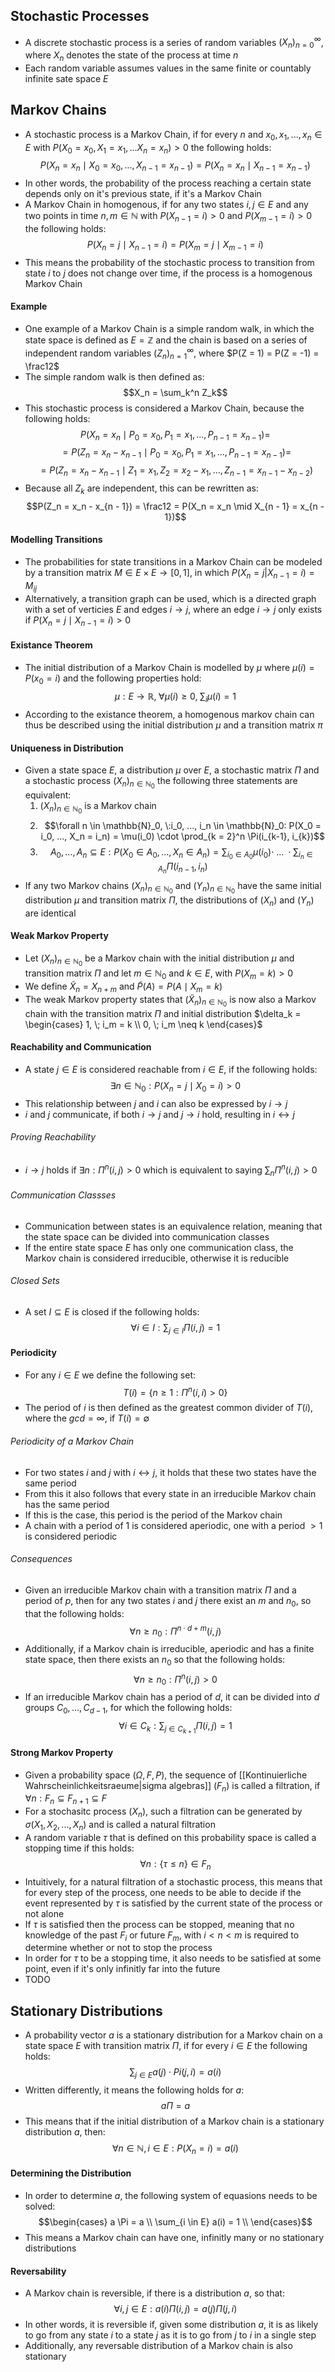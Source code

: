 ## Stochastic Processes
- A discrete stochastic process is a series of random variables $(X_n)_{n = 0}^{\infty}$, where $X_n$ denotes the state of the process at time $n$
- Each random variable assumes values in the same finite or countably infinite sate space $E$
## Markov Chains
- A stochastic process is a Markov Chain, if for every $n$ and $x_0, x_1, ..., x_n \in E$ with $P(X_0 = x_0, X_1 = x_1, ... X_n = x_n) > 0$ the following holds:
$$P(X_n = x_n \mid X_0 = x_0, ..., X_{n - 1} = x_{n - 1}) = P(X_n = x_n \mid X_{n - 1} = x_{n - 1})$$
- In other words, the probability of the process reaching a certain state depends only on it's previous state, if it's a Markov Chain
- A Markov Chain in homogenous, if for any two states $i, j \in E$ and any two points in time $n, m \in \mathbb{N}$ with $P(X_{n - 1} = i) > 0$ and $P(X_{m - 1} = i) > 0$ the following holds:
$$P(X_n = j\mid X_{n - 1} = i) = P(X_m = j \mid X_{m - 1} = i)$$
- This means the probability of the stochastic process to transition from state $i$ to $j$ does not change over time, if the process is a homogenous Markov Chain
#### Example
- One example of a Markov Chain is a simple random walk, in which the state space is defined as $E = \mathbb{Z}$ and the chain is based on a series of independent random variables $(Z_n)_{n = 1}^{\infty}$, where $P(Z = 1) = P(Z = -1) = \frac12$
- The simple random walk is then defined as:
$$X_n = \sum_k^n Z_k$$
- This stochastic process is considered a Markov Chain, because the following holds:
$$P(X_n = x_n \mid P_0 = x_0, P_1 = x_1, ..., P_{n - 1} = x_{n - 1}) = $$
$$= P(Z_n = x_n - x_{n - 1} \mid P_0 = x_0, P_1 = x_1, ..., P_{n - 1} = x_{n - 1}) =$$
$$= P(Z_n = x_n - x_{n - 1} \mid Z_1 = x_1,  Z_2 = x_2 - x_1, ..., Z_{n - 1} = x_{n - 1} - x_{n - 2})$$
- Because all $Z_k$ are independent, this can be rewritten as:
$$P(Z_n = x_n - x_{n - 1}) = \frac12 = P(X_n = x_n \mid X_{n - 1} = x_{n - 1})$$
#### Modelling Transitions
- The probabilities for state transitions in a Markov Chain can be modeled by a transition matrix $M \in E \times E \rightarrow [0, 1]$, in which $P(X_n = j | X_{n - 1} = i) = M_{ij}$
- Alternatively, a transition graph can be used, which is a directed graph with a set of verticies $E$ and edges $i \to j$, where an edge $i \to j$ only exists if $P(X_n = j \mid X_{n - 1} = i) > 0$
#### Existance Theorem
- The initial distribution of a Markov Chain is modelled by $\mu$ where $\mu(i) = P(x_0 = i)$ and the following properties hold:
$$\mu: E \rightarrow \mathbb{R}, \; \forall \mu(i) \geq 0, \; \sum_i \mu(i) = 1$$
- According to the existance theorem, a homogenous markov chain can thus be described using the initial distribution $\mu$ and a transition matrix $\pi$
#### Uniqueness in Distribution
- Given a state space $E$, a distribution $\mu$ over $E$, a stochastic matrix $\Pi$ and a stochastic process $(X_n)_{n \in \mathbb{N}_0}$ the following three statements are equivalent:
	1. $(X_n)_{n \in \mathbb{N}_0}$ is a Markov chain
	2. $$\forall n \in \mathbb{N}_0, \:i_0, ..., i_n \in \mathbb{N}_0: P(X_0 = i_0, ..., X_n = i_n) = \mu(i_0) \cdot \prod_{k = 2}^n \Pi(i_{k-1}, i_{k})$$
	3. $$A_0, ..., A_n \subseteq E: P(X_0 \in A_0, ..., X_n \in A_n) = \sum_{i_0 \in A_0} \mu(i_0) \cdot \; ... \; \cdot \sum_{i_n \in A_n} \Pi(i_{n-1}, i_n)$$
- If any two Markov chains $(X_n)_{n \in \mathbb{N}_0}$ and $(Y_n)_{n \in \mathbb{N}_0}$ have the same initial distribution $\mu$ and transition matrix $\Pi$, the distributions of $(X_n)$ and $(Y_n)$ are identical
#### Weak Markov Property
- Let $(X_n)_{n \in \mathbb{N}_0}$ be a Markov chain with the initial distribution $\mu$ and transition matrix $\Pi$ and let $m \in \mathbb{N}_0$ and $k \in E$, with $P(X_m = k) > 0$
- We define $\tilde{X}_n = X_{n + m}$ and $\tilde{P}(A) = P(A \mid X_m = k)$
- The weak Markov property states that $(\tilde{X}_n)_{n \in \mathbb{N}_0}$ is now also a Markov chain with the transition matrix $\Pi$ and initial distribution $\delta_k = \begin{cases} 1, \; i_m = k \\ 0, \; i_m \neq k \end{cases}$
#### Reachability and Communication
- A state $j \in E$ is considered reachable from $i \in E$, if the following holds: 
$$\exists n \in \mathbb{N}_0: P(X_n = j \mid X_0 = i) > 0$$
- This relationship between $j$ and $i$ can also be expressed by $i \rightarrow j$
- $i$ and $j$ communicate, if both $i \rightarrow j$ and $j \rightarrow i$ hold, resulting in $i \leftrightarrow j$
###### Proving Reachability
- $i \rightarrow j$ holds if $\exists n: \Pi^n(i, j) > 0$ which is equivalent to saying $\sum_n \Pi^n(i, j) > 0$
###### Communication Classses
- Communication between states is an equivalence relation, meaning that the state space can be divided into communication classes
- If the entire state space $E$ has only one communication class, the Markov chain is considered irreducible, otherwise it is reducible
###### Closed Sets
- A set $I \subseteq E$ is closed if the following holds:
$$\forall i \in I: \sum_{j \in I} \Pi(i, j) = 1$$
#### Periodicity
- For any $i \in E$ we define the following set:
$$T(i) = \{n \geq 1: \Pi^n(i, i) > 0\}$$
- The period of $i$ is then defined as the greatest common divider of $T(i)$, where the $gcd = \infty$, if $T(i) = \emptyset$
###### Periodicity of a Markov Chain
- For two states $i$ and $j$ with $i \leftrightarrow j$, it holds that these two states have the same period
- From this it also follows that every state in an irreducible Markov chain has the same period
- If this is the case, this period is the period of the Markov chain
- A chain with a period of $1$ is considered aperiodic, one with a period $> 1$ is considered periodic
###### Consequences
- Given an irreducible Markov chain with a transition matrix $\Pi$ and a period of $p$, then for any two states $i$ and $j$ there exist an $m$ and $n_0$, so that the following holds:
$$\forall n \geq n_0: \Pi^{n \cdot d + m}(i, j)$$
- Additionally, if a Markov chain is irreducible, aperiodic and has a finite state space, then there exists an $n_0$ so that the following holds:
$$\forall n \geq n_0: \Pi^n(i, j) > 0$$
- If an irreducible Markov chain has a period of $d$, it can be divided into $d$ groups $C_0, ..., C_{d - 1}$, for which the following holds:
$$\forall i \in C_k: \sum_{j \in C_{k + 1}} \Pi(i, j) = 1$$
#### Strong Markov Property
- Given a probability space $(\Omega, F, P)$, the sequence of [[Kontinuierliche Wahrscheinlichkeitsraeume|sigma algebras]] $(F_n)$ is called a filtration, if $\forall n: F_n \subseteq F_{n + 1} \subseteq F$
- For a stochasitc process $(X_n)$, such a filtration can be generated by $\sigma(X_1, X_2, ..., X_n)$ and is called a natural filtration
- A random variable $\tau$ that is defined on this probability space is called a stopping time if this holds:
$$\forall n : \{\tau \leq n\} \in F_n$$
- Intuitively, for a natural filtration of a stochastic process, this means that for every step of the process, one needs to be able to decide if the event represented by $\tau$ is satisfied by the current state of the process or not alone
- If $\tau$ is satisfied then the process can be stopped, meaning that no knowledge of the past $F_i$ or future $F_m$, with $i < n < m$ is required to determine whether or not to stop the process
- In order for $\tau$ to be a stopping time, it also needs to be satisfied at some point, even if it's only infinitly far into the future
- TODO
## Stationary Distributions
- A probability vector $a$ is a stationary distribution for a Markov chain on a state space $E$ with transition matrix $\Pi$, if for every $i \in E$ the following holds:
$$\sum_{j \in E} a(j) \cdot Pi(j, i) = a(i)$$
- Written differently, it means the following holds for $a$:
$$a\Pi = a$$
- This means that if the initial distribution of a Markov chain is a stationary distribution $a$, then:
$$\forall n \in \mathbb{N}, i \in E: P(X_n = i) = a(i)$$
#### Determining the Distribution
- In order to determine $a$, the following system of equasions needs to be solved:
$$\begin{cases}
a \Pi = a \\
\sum_{i \in E} a(i) = 1 \\
\end{cases}$$
- This means a Markov chain can have one, infinitly many or no stationary distributions
#### Reversability
- A Markov chain is reversible, if there is a distribution $a$, so that:
$$\forall i, j \in E: a(i) \Pi(i, j) = a(j) \Pi(j, i)$$
- In other words, it is reversible if, given some distribution $a$, it is as likely to go from any state $i$ to a state $j$ as it is to go from $j$ to $i$ in a single step
- Additionally, any reversable distribution of a Markov chain is also stationary